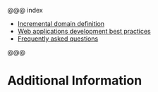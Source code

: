 @@@ index

* [Incremental domain definition](incremental-domain-definition.md)
* [Web applications development best practices](web-applications-standards.md)
* [Frequently asked questions](faq.md)

@@@

# Additional Information
